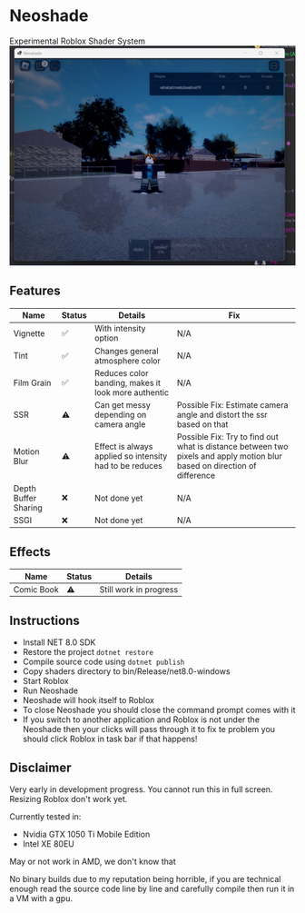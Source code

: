 # Neoshade
Experimental Roblox Shader System
![Demo](6.png)

## Features
|Name|Status|Details|Fix|
|----|------|-------|---|
|Vignette|✅|With intensity option|N/A|
|Tint|✅|Changes general atmosphere color|N/A|
|Film Grain|✅|Reduces color banding, makes it look more authentic|N/A|
|SSR|⚠️|Can get messy depending on camera angle|Possible Fix: Estimate camera angle and distort the ssr based on that|
|Motion Blur|⚠️|Effect is always applied so intensity had to be reduces|Possible Fix: Try to find out what is distance between two pixels and apply motion blur based on direction of difference|
|Depth Buffer Sharing|❌|Not done yet|N/A|
|SSGI|❌|Not done yet|N/A|

## Effects
|Name|Status|Details|
|----|------|-------|
|Comic Book|⚠️|Still work in progress|

## Instructions
- Install NET 8.0 SDK
- Restore the project `dotnet restore`
- Compile source code using `dotnet publish`
- Copy shaders directory to bin/Release/net8.0-windows
- Start Roblox
- Run Neoshade
- Neoshade will hook itself to Roblox
- To close Neoshade you should close the command prompt comes with it
- If you switch to another application and Roblox is not under the Neoshade then your clicks will pass through it to fix te problem you should click Roblox in task bar if that happens!

## Disclaimer
Very early in development progress. 
You cannot run this in full screen.
Resizing Roblox don't work yet.

Currently tested in:
- Nvidia GTX 1050 Ti Mobile Edition
- Intel XE 80EU

May or not work in AMD, we don't know that

No binary builds due to my reputation being horrible, if you are technical enough read the source code line by line and carefully compile then run it in a VM with a gpu.


